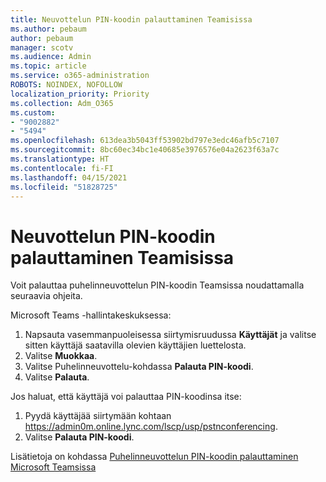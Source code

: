 ```yaml
---
title: Neuvottelun PIN-koodin palauttaminen Teamisissa
ms.author: pebaum
author: pebaum
manager: scotv
ms.audience: Admin
ms.topic: article
ms.service: o365-administration
ROBOTS: NOINDEX, NOFOLLOW
localization_priority: Priority
ms.collection: Adm_O365
ms.custom:
- "9002882"
- "5494"
ms.openlocfilehash: 613dea3b5043ff53902bd797e3edc46afb5c7107
ms.sourcegitcommit: 8bc60ec34bc1e40685e3976576e04a2623f63a7c
ms.translationtype: HT
ms.contentlocale: fi-FI
ms.lasthandoff: 04/15/2021
ms.locfileid: "51828725"
---
```

# <a name="reset-conferencing-pin-in-teams"></a>Neuvottelun PIN-koodin palauttaminen Teamisissa

Voit palauttaa puhelinneuvottelun PIN-koodin Teamsissa noudattamalla seuraavia ohjeita.  

Microsoft Teams -hallintakeskuksessa:

1. Napsauta vasemmanpuoleisessa siirtymisruudussa **Käyttäjät** ja valitse sitten käyttäjä saatavilla olevien käyttäjien luettelosta.
2. Valitse **Muokkaa**.
3. Valitse Puhelinneuvottelu-kohdassa **Palauta PIN-koodi**.
4. Valitse **Palauta**.

Jos haluat, että käyttäjä voi palauttaa PIN-koodinsa itse:
1. Pyydä käyttäjää siirtymään kohtaan https://admin0m.online.lync.com/lscp/usp/pstnconferencing.
2. Valitse **Palauta PIN-koodi**.

Lisätietoja on kohdassa [Puhelinneuvottelun PIN-koodin palauttaminen Microsoft Teamsissa](https://docs.microsoft.com/microsoftteams/reset-the-audio-conferencing-pin-in-teams)

